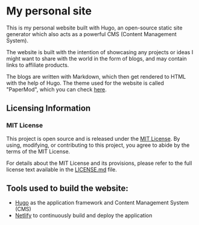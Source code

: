 # My personal site

This is my personal website built with Hugo, an open-source static site generator which also acts as a powerful CMS (Content Management System).

The website is built with the intention of showcasing any projects or ideas I might want to share with the world in the form of blogs, and may contain links to affiliate products. 

The blogs are written with Markdown, which then get rendered to HTML with the help of Hugo. The theme used for the website is called "PaperMod", which you can check [here](https://github.com/adityatelange/hugo-PaperMod/).

## Licensing Information

### MIT License

This project is open source and is released under the [MIT License](LICENSE.md). By using, modifying, or contributing to this project, you agree to abide by the terms of the MIT License.

For details about the MIT License and its provisions, please refer to the full license text available in the [LICENSE.md](LICENSE.md) file.

## Tools used to build the website:
- [Hugo](https://gohugo.io/) as the application framework and Content Management System (CMS)
- [Netlify](https://www.netlify.com/) to continuously build and deploy the application